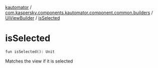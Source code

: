 [kautomator](../../index.md) / [com.kaspersky.components.kautomator.component.common.builders](../index.md) / [UiViewBuilder](index.md) / [isSelected](./is-selected.md)

# isSelected

`fun isSelected(): Unit`

Matches the view if it is selected


